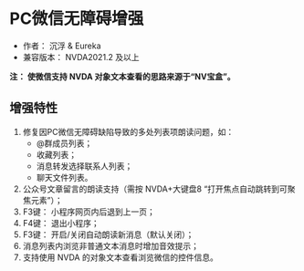 # PC微信无障碍增强

* 作者： 沉浮 & Eureka
* 兼容版本： NVDA2021.2 及以上

**注： 使微信支持 NVDA 对象文本查看的思路来源于“NV宝盒”。**

## 增强特性
1. 修复因PC微信无障碍缺陷导致的多处列表项朗读问题，如：
    - @群成员列表；
    - 收藏列表；
    - 消息转发选择联系人列表；
    - 聊天文件列表。
2. 公众号文章留言的朗读支持（需按 NVDA+大键盘8 “打开焦点自动跳转到可聚焦元素”）；
3. F3键： 小程序网页内后退到上一页；
4. F4键： 退出小程序；
5. F3键： 开启/关闭自动朗读新消息（默认关闭）；
6. 消息列表内浏览非普通文本消息时增加音效提示；
7. 支持使用 NVDA 的对象文本查看浏览微信的控件信息。


